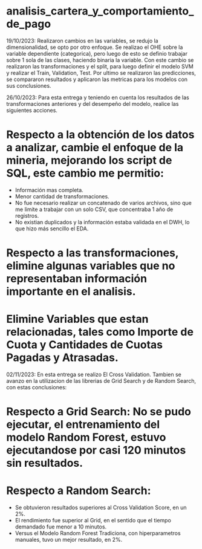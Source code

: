 # analisis_cartera_y_comportamiento_de_pago
19/10/2023: Realizaron cambios en las variables, se redujo la dimensionalidad, se opto por otro enfoque.
Se realizao el OHE sobre la variable dependiente (categorica), pero luego de esto se definio trabajar sobre 1 sola de las clases, haciendo binaria la variable.
Con este cambio se realizaron las transformaciones y el split, para luego definir el modelo SVM y realizar el Train, Validation, Test.
Por ultimo se realizaron las predicciones, se compararon resultados y aplicaron las metricas para los modelos con sus conclusiones.


26/10/2023:
Para esta entrega y teniendo en cuenta los resultados de las transformaciones anteriores y del desempeño del modelo, realice las siguientes acciones.
# Respecto a la obtención de los datos a analizar, cambie el enfoque de la mineria, mejorando los script de SQL, este cambio me permitio:
  * Información mas completa.
  * Menor cantidad de transformaciones.
  * No fue necesario realizar un concatenado de varios archivos, sino que me limite a trabajar con un solo CSV, que concentraba 1 año de registros.
  * No existian duplicados y la información estaba validada en el DWH, lo que hizo más sencillo el EDA.
# Respecto a las transformaciones, elimine algunas variables que no representaban información importante en el analisis.
# Elimine Variables que estan relacionadas, tales como Importe de Cuota y Cantidades de Cuotas Pagadas y Atrasadas.


02/11/2023:
En esta entrega se realizo El Cross Validation.
Tambien se avanzo en la utilizacion de las librerias de Grid Search y de Random Search, con estas conclusiones:
# Respecto a Grid Search: No se pudo ejecutar, el entrenamiento del modelo Random Forest, estuvo ejecutandose por casi 120 minutos sin resultados.
# Respecto a Random Search:
 * Se obtuvieron resultados superiores al Cross Validation Score, en un 2%.
 * El rendimiento fue superior al Grid, en el sentido que el tiempo demandado fue menor a 10 minutos.
 * Versus el Modelo Random Forest Tradiciona, con hiperparametros manuales, tuvo un mejor resultado, en 2%.


 
